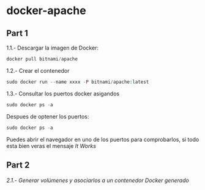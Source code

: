 # docker-apache
## Part 1
1.1.- Descargar la imagen de Docker:
```php
docker pull bitnami/apache
```
1.2.- Crear el contenedor
```php
sudo docker run --name xxxx -P bitnami/apache:latest
```
1.3.- Consultar los puertos docker asigandos
```php
sudo docker ps -a
```
Despues de optener los puertos:
```php
sudo docker ps -a
```
Puedes abrir el navegador en uno de los puertos para comprobarlos, si todo esta bien veras el mensaje *It Works*
## Part 2
###### 2.1.- Generar volúmenes y asociarlos a un contenedor Docker generado
